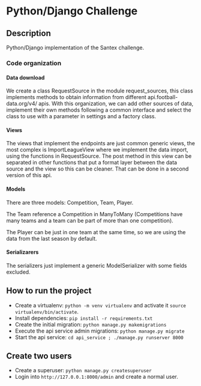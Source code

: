 # Python/Django Challenge

## Description
Python/Django implementation of the Santex challenge.

### Code organization

#### Data download
We create a class RequestSource in the module request_sources, this class implements methods
to obtain information from different api.football-data.org/v4/ apis. With this organization,
we can add other sources of data, implement their own methods following a common interface
and select the class to use with a parameter in settings and a factory class.

#### Views
The views that implement the endpoints are just common generic views, the most complex is
ImportLeagueView where we implement the data import, using the functions in RequestSource.
The post method in this view can be separated in other functions that put a format layer
between the data source and the view so this can be cleaner. That can be done in a second
version of this api.

#### Models
There are three models: Competition, Team, Player.

The Team reference a Competition in ManyToMany (Competitions have many teams and 
a team can be part of more than one competition). 

The Player can be just in one team at the same time, so we are using the data from the
last season by default.

#### Serializarers
The serializers just implement a generic ModelSerializer with some fields excluded.

## How to run the project
* Create a virtualenv: `python -m venv virtualenv` and activate it `source virtualenv/bin/activate`.
* Install dependencies: `pip install -r requirements.txt`
* Create the initial migration: `python manage.py makemigrations`
* Execute the api service admin migrations: `python manage.py migrate`
* Start the api service: `cd api_service ; ./manage.py runserver 8000`

## Create two users
* Create a superuser: `python manage.py createsuperuser`
* Login into `http://127.0.0.1:8000/admin` and create a normal user.

